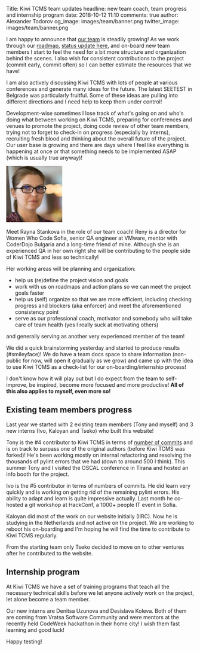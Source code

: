 Title: Kiwi TCMS team updates
headline: new team coach, team progress and internship program
date: 2018-10-12 11:10
comments: true
author: Alexander Todorov
og_image: images/team/banner.png
twitter_image: images/team/banner.png

I am happy to announce that [our team]({filename}pages/team.html) is steadily growing!
As we work through our [roadmap]({filename}2018-01-22-milestones.markdown),
[status update here]({filename}2018-07-25-roadmap-update.markdown), and
on-board new team members I start to feel the need for a bit more structure
and organization behind the scenes. I also wish for consistent contributions
to the project (commit early, commit often) so I can better estimate the resources
that we have!

I am also actively discussing Kiwi TCMS with lots of people at various conferences
and generate many ideas for the future. The latest SEETEST in Belgrade was particularly
fruitful. Some of these ideas are pulling into different directions and I need help
to keep them under control!

Development-wise sometimes I lose track of what's going on and who's doing what between
working on Kiwi TCMS, preparing for conferences and venues to promote the project,
doing code review of other team members, trying not to forget to check-in on
progress (especially by interns), recruiting fresh blood and thinking about
the overall future of the project. Our user base is growing and there are days
where I feel like everything is happening at once or that something
needs to be implemented ASAP (which is usually true anyway)!


<img class="rounded" src="/images/team/rstankova.jpg">

Meet Rayna Stankova in the role of our team coach!
Reny is a director for Women Who Code Sofia, senior QA engineer at VMware,
mentor with CoderDojo Bulgaria and a long-time friend of mine.
Although she is an experienced QA in her own right she will be contributing
to the people side of Kiwi TCMS and less so technically!

Her working areas will be planning and organization:

* help us (re)define the project vision and goals
* work with us on roadmaps and action plans so we can meet
  the project goals faster
* help us (self) organize so that we are more efficient,
  including checking progress and blockers (aka enforcer) and
  meet the aforementioned consistency point
* serve as our professional coach, motivator and somebody who will
  take care of team health (yes I really suck at motivating others)

and generally serving as another very experienced member of the team!


We did a quick brainstorming yesterday and started to produce results
(#smileyface)! We do have a team docs space to share information
(non-public for now, will open it gradually as we grow) and came up
with the idea to use Kiwi TCMS as a check-list for our on-boarding/internship
process!

I don't know how it will play out but I do expect from the
team to self-improve, be inspired, become more focused and more productive!
**All of this also applies to myself, even more so!**


Existing team members progress
------------------------------

Last year we started with 2 existing team members (Tony and myself) and 3
new interns (Ivo, Kaloyan and Tseko) who built this website!


Tony is the #4 contributor to Kiwi TCMS in
terms of [number of commits](https://github.com/kiwitcms/Kiwi/graphs/contributors)
and is on track to surpass one of the original authors (before Kiwi TCMS was forked)!
He's been working mostly on internal refactoring and resolving the thousands
of pylint errors that we had (down to around 500 I think). This summer Tony and I
visited the OSCAL conference in Tirana and hosted an info booth for the project.


Ivo is the #5 contributor in terms of numbers of commits. He did learn very
quickly and is working on getting rid of the remaining pylint errors. His ability
to adapt and learn is quite impressive actually. Last month he co-hosted a
git workshop at HackConf, a 1000+ people IT event in Sofia.

Kaloyan did most of the work on our website initially (IIRC).
Now he is studying in the Netherlands
and not active on the project. We are working to reboot his on-boarding
and I'm hoping he will find the time to contribute to Kiwi TCMS regularly.

From the starting team only Tseko decided to move on to other ventures after
he contributed to the website.


Internship program
------------------

At Kiwi TCMS we have a set of training
programs that teach all the necessary technical skills before we let anyone
actively work on the project, let alone become a team member.

Our new interns are Denitsa Uzunova and Desislava Koleva. Both of them are
coming from Vratsa Software Community and were mentors at the recently held
CodeWeek hackathon in their home city! I wish them fast learning and good luck!


Happy testing!
